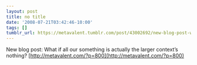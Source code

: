 ```yaml
---
layout: post
title: no title
date: '2008-07-21T03:42:46-10:00'
tags: []
tumblr_url: https://metavalent.tumblr.com/post/43002692/new-blog-post-what-if-all-our-something-is
---
```

New blog post: What if all our something is actually the larger context’s nothing? [http://metavalent.com/?p=800](http://metavalent.com/?p=800)

